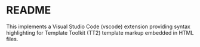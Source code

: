 # README

This implements a Visual Studio Code (vscode) extension providing syntax highlighting for Template Toolkit (TT2) template markup embedded in HTML files.

